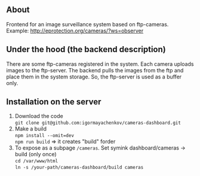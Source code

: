 ## About
Frontend for an image surveillance system based on ftp-cameras.   
Example: http://eprotection.org/cameras/?ws=observer

## Under the hood (the backend description)
There are some ftp-cameras registered in the system. Each camera uploads images to the ftp-server. The backend pulls the images from the ftp and place them in the system storage. So, the ftp-server is used as a buffer only.

## Installation on the server
1. Download the code    
    `git clone git@github.com:igormayachenkov/cameras-dashboard.git`
2. Make a build  
    `npm install --omit=dev`   
    `npm run build` => it creates "build" forder
3. To expose as a subpage `/cameras`. Set symink dashboard/cameras -> build  (only once)   
    `cd /var/www/html`   
    `ln -s /your-path/cameras-dashboard/build cameras`


